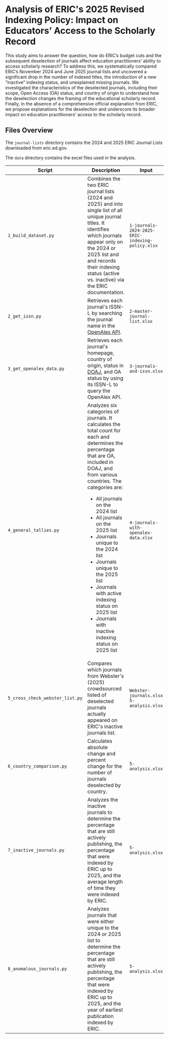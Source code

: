 # Analysis of ERIC's 2025 Revised Indexing Policy: Impact on Educators’ Access to the Scholarly Record 
This study aims to answer the question, how do ERIC’s budget cuts and the subsequent deselection of journals affect education practitioners’ ability to access scholarly research? To address this, we systematically compared ERIC’s November 2024 and June 2025 journal lists and uncovered a significant drop in the number of indexed titles, the introduction of a new “inactive” indexing status, and unexplained missing journals. We investigated the characteristics of the deselected journals, including their scope, Open Access (OA) status, and country of origin to understand how the deselection changes the framing of the educational scholarly record. Finally, in the absence of a comprehensive official explanation from ERIC, we propose explanations for the deselection and underscore its broader impact on education practitioners’ access to the scholarly record. 

## Files Overview
The `journal-lists` directory contains the 2024 and 2025 ERIC Journal Lists downloaded from eric.ed.gov.

The `data` directory contains the excel files used in the analysis.

| Script     | Description | Input     | Output |
| ----------- | ----------- | ----------- | ----------- |
|`1_build_dataset.py` | Combines the two ERIC journal lists (2024 and 2025) and into single list of all unique journal titles. It identifies which journals appear only on the 2024 or 2025 list and and records their indexing status (active vs. inactive) via the ERIC documentation. | `1-journals-2024-2025-ERIC-indexing-policy.xlsx` | `2-master-journal-list.xlsx` |
| `2_get_issn.py` | Retrieves each journal's ISSN-L by searching the journal name in the [OpenAlex API](https://docs.openalex.org/how-to-use-the-api/api-overview). | `2-master-journal-list.xlsx` | `3-journals-and-issn.xlsx` |
| `3_get_openalex_data.py` | Retrieves each journal's homepage, country of origin, status in [DOAJ](https://doaj.org/), and OA status by using its ISSN-L to query the OpenAlex API. | `3-journals-and-issn.xlsx` | `4-journals-with-openalex-data.xlsx` |
| `4_general_tallies.py` | Analyzes six categories of journals. It calculates the total count for each and determines the percentage that are OA, included in DOAJ, and from various countries. The categories are: <ul><li>All journals on the 2024 list</li><li>All journals on the 2025 list</li><li>Journals unique to the 2024 list</li><li>Journals unique to the 2025 list</li><li>Journals with active indexing status on 2025 list</li><li>Journals with inactive indexing status on 2025 list</li></ul> | `4-journals-with-openalex-data.xlsx` | `5-analysis.xlsx` |
| `5_cross_check_webster_list.py` | Compares which journals from Webster's (2025) crowdsourced listed of deselected journals actually appeared on ERIC's inactive journals list. | `Webster-journals.xlsx` <br> `5-analysis.xlsx` | |
| `6_country_comparison.py` | Calculates absolute change and percent change for the number of journals deselected by country. | `5-analysis.xlsx` | |
| `7_inactive_journals.py` | Analyzes the inactive journals to determine the percentage that are still actively publishing, the percentage that were indexed by ERIC up to 2025, and the average length of time they were indexed by ERIC. | `5-analysis.xlsx`| |
| `8_anomalous_journals.py` | Analyzes journals that were either unique to the 2024 or 2025 list to determine the percentage that are still actively publishing, the percentage that were indexed by ERIC up to 2025, and the year of earliest publication indexed by ERIC. | `5-analysis.xlsx`| |

